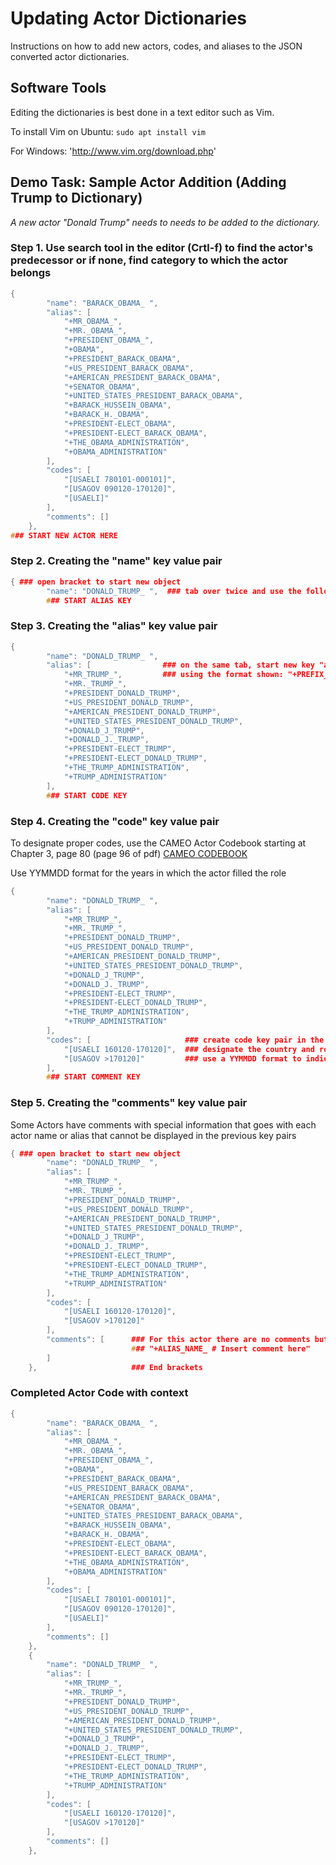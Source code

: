 # Updating Actor Dictionaries 

 Instructions on how to add new actors, codes, and aliases to the JSON converted actor dictionaries. 

## Software Tools
 Editing the dictionaries is best done in a text editor such as Vim. 
 
 To install Vim on Ubuntu: `sudo apt install vim` 
 
 For Windows: 'http://www.vim.org/download.php' 
 

## Demo Task: Sample Actor Addition (Adding Trump to Dictionary)
  _A new actor "Donald Trump" needs to needs to be added to the dictionary._ 

### Step 1. Use search tool in the editor (Crtl-f) to find the actor's predecessor or if none, find category to which the actor belongs 

```C++
{
        "name": "BARACK_OBAMA_ ",
        "alias": [
            "+MR_OBAMA_",
            "+MR._OBAMA_",
            "+PRESIDENT_OBAMA_",
            "+OBAMA",
            "+PRESIDENT_BARACK_OBAMA",
            "+US_PRESIDENT_BARACK_OBAMA",
            "+AMERICAN_PRESIDENT_BARACK_OBAMA",
            "+SENATOR_OBAMA",
            "+UNITED_STATES_PRESIDENT_BARACK_OBAMA",
            "+BARACK_HUSSEIN_OBAMA",
            "+BARACK_H._OBAMA",
            "+PRESIDENT-ELECT_OBAMA",
            "+PRESIDENT-ELECT_BARACK_OBAMA",
            "+THE_OBAMA_ADMINISTRATION",
            "+OBAMA_ADMINISTRATION"
        ],
        "codes": [
            "[USAELI 780101-000101]",
            "[USAGOV 090120-170120]",
            "[USAELI]"
        ],
        "comments": []
    },
### START NEW ACTOR HERE 
```

### Step 2. Creating the "name" key value pair

```C++
{ ### open bracket to start new object
        "name": "DONALD_TRUMP_ ",  ### tab over twice and use the following format "name": "FIRST_LAST_ ",
        ### START ALIAS KEY
```
### Step 3. Creating the "alias" key value pair

```C++
{ 
        "name": "DONALD_TRUMP_ ",  
        "alias": [                ### on the same tab, start new key "alias": [  and list aliases that the sentence scraper will recognize in the news 
            "+MR_TRUMP_",         ### using the format shown: "+PREFIX_NAME_ ". *list as many as possible and then close the bracket ]  
            "+MR._TRUMP_",
            "+PRESIDENT_DONALD_TRUMP",
            "+US_PRESIDENT_DONALD_TRUMP",
            "+AMERICAN_PRESIDENT_DONALD_TRUMP",
            "+UNITED_STATES_PRESIDENT_DONALD_TRUMP",
            "+DONALD_J_TRUMP",
            "+DONALD_J._TRUMP",
            "+PRESIDENT-ELECT_TRUMP",
            "+PRESIDENT-ELECT_DONALD_TRUMP",
            "+THE_TRUMP_ADMINISTRATION",
            "+TRUMP_ADMINISTRATION"  
        ],  
        ### START CODE KEY 
```
### Step 4. Creating the "code" key value pair
To designate proper codes, use the CAMEO Actor Codebook starting at Chapter 3, page 80 (page 96 of pdf)
[CAMEO CODEBOOK](http://data.gdeltproject.org/documentation/CAMEO.Manual.1.1b3.pdf)

Use YYMMDD format for the years in which the actor filled the role

```C++
{
        "name": "DONALD_TRUMP_ ",  
        "alias": [                
            "+MR_TRUMP_",          
            "+MR._TRUMP_",
            "+PRESIDENT_DONALD_TRUMP",
            "+US_PRESIDENT_DONALD_TRUMP",
            "+AMERICAN_PRESIDENT_DONALD_TRUMP",
            "+UNITED_STATES_PRESIDENT_DONALD_TRUMP",
            "+DONALD_J_TRUMP",
            "+DONALD_J._TRUMP",
            "+PRESIDENT-ELECT_TRUMP",
            "+PRESIDENT-ELECT_DONALD_TRUMP",
            "+THE_TRUMP_ADMINISTRATION",
            "+TRUMP_ADMINISTRATION"  
        ],  
        "codes": [                     ### create code key pair in the same way as "alias": [ in the previous step
            "[USAELI 160120-170120]",  ### designate the country and role code as a connected pair "[USAELI]"
            "[USAGOV >170120]"         ### use a YYMMDD format to indicate when the actor filled the role
        ],
        ### START COMMENT KEY
```
### Step 5. Creating the "comments" key value pair
Some Actors have comments with special information that goes with each actor name or alias that cannot be displayed in the previous key pairs 


```C++
{ ### open bracket to start new object
        "name": "DONALD_TRUMP_ ",  
        "alias": [                
            "+MR_TRUMP_",          
            "+MR._TRUMP_",
            "+PRESIDENT_DONALD_TRUMP",
            "+US_PRESIDENT_DONALD_TRUMP",
            "+AMERICAN_PRESIDENT_DONALD_TRUMP",
            "+UNITED_STATES_PRESIDENT_DONALD_TRUMP",
            "+DONALD_J_TRUMP",
            "+DONALD_J._TRUMP",
            "+PRESIDENT-ELECT_TRUMP",
            "+PRESIDENT-ELECT_DONALD_TRUMP",
            "+THE_TRUMP_ADMINISTRATION",
            "+TRUMP_ADMINISTRATION"  
        ],  
        "codes": [                     
            "[USAELI 160120-170120]",  
            "[USAGOV >170120]"    
        ],
        "comments": [      ### For this actor there are no comments but the following format should be as follows:
                           ### "+ALIAS_NAME_ # Insert comment here"
        ]
    },                     ### End brackets 

```           
### Completed Actor Code with context

```C++
{
        "name": "BARACK_OBAMA_ ",
        "alias": [
            "+MR_OBAMA_",
            "+MR._OBAMA_",
            "+PRESIDENT_OBAMA_",
            "+OBAMA",
            "+PRESIDENT_BARACK_OBAMA",
            "+US_PRESIDENT_BARACK_OBAMA",
            "+AMERICAN_PRESIDENT_BARACK_OBAMA",
            "+SENATOR_OBAMA",
            "+UNITED_STATES_PRESIDENT_BARACK_OBAMA",
            "+BARACK_HUSSEIN_OBAMA",
            "+BARACK_H._OBAMA",
            "+PRESIDENT-ELECT_OBAMA",
            "+PRESIDENT-ELECT_BARACK_OBAMA",
            "+THE_OBAMA_ADMINISTRATION",
            "+OBAMA_ADMINISTRATION"
        ],
        "codes": [
            "[USAELI 780101-000101]",
            "[USAGOV 090120-170120]",
            "[USAELI]"
        ],
        "comments": []
    },
    {
        "name": "DONALD_TRUMP_ ",
        "alias": [
            "+MR_TRUMP_",
            "+MR._TRUMP_",
            "+PRESIDENT_DONALD_TRUMP",
            "+US_PRESIDENT_DONALD_TRUMP",
            "+AMERICAN_PRESIDENT_DONALD_TRUMP",
            "+UNITED_STATES_PRESIDENT_DONALD_TRUMP",
            "+DONALD_J_TRUMP",
            "+DONALD_J._TRUMP",
            "+PRESIDENT-ELECT_TRUMP",
            "+PRESIDENT-ELECT_DONALD_TRUMP",
            "+THE_TRUMP_ADMINISTRATION",
            "+TRUMP_ADMINISTRATION"
        ],
        "codes": [
            "[USAELI 160120-170120]",
            "[USAGOV >170120]"
        ],
        "comments": []
    },

